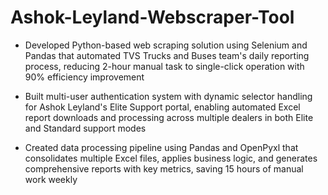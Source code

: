 # Ashok-Leyland-Webscraper-Tool

- Developed Python-based web scraping solution using Selenium and Pandas that automated TVS Trucks and Buses team's daily reporting process, reducing 2-hour manual task to single-click operation with 90% efficiency improvement

- Built multi-user authentication system with dynamic selector handling for Ashok Leyland's Elite Support portal, enabling automated Excel report downloads and processing across multiple dealers in both Elite and Standard support modes

- Created data processing pipeline using Pandas and OpenPyxl that consolidates multiple Excel files, applies business logic, and generates comprehensive reports with key metrics, saving 15 hours of manual work weekly
